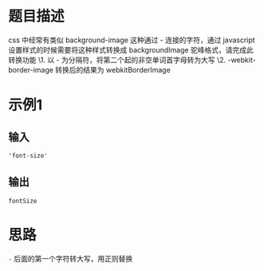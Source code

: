 # 题目描述

css 中经常有类似 background-image 这种通过 - 连接的字符，通过 javascript 设置样式的时候需要将这种样式转换成 backgroundImage 驼峰格式，请完成此转换功能
\1. 以 - 为分隔符，将第二个起的非空单词首字母转为大写
\2. -webkit-border-image 转换后的结果为 webkitBorderImage

# 示例1

## 输入

```
'font-size'
```

## 输出

```
fontSize
```

# 思路
`-` 后面的第一个字符转大写，用正则替换
